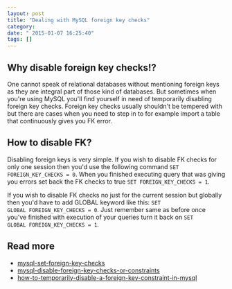 ```yaml
---
layout: post
title: "Dealing with MySQL foreign key checks"
category: 
date: " 2015-01-07 16:25:40"
tags: []
---
```


## Why disable foreign key checks!?

One cannot speak of relational databases without mentioning foreign keys as they are integral part of those kind of databases.
But sometimes when you're using MySQL you'll find yourself in need of temporarily disabling foreign key checks.
Foreign key checks usually shouldn't be tempered with but there are cases when you need to step in to for example
import a table that continuously gives you FK error.

## How to disable FK?

Disabling foreign keys is very simple. If you wish to disable FK checks for only one session then you'd use the
following command <code>SET FOREIGN_KEY_CHECKS = 0</code>.
When you finished executing query that was giving you errors set back the FK checks to true <code>SET FOREIGN_KEY_CHECKS = 1</code>.

If you wish to disable FK checks no just for the current session but globally then you'd have to add GLOBAL keyword like this:
<code>SET GLOBAL FOREIGN_KEY_CHECKS = 0</code>. Just remember same as before once you've finished with execution of
your queries turn it back on <code>SET GLOBAL FOREIGN_KEY_CHECKS = 1</code>.

## Read more

* [mysql-set-foreign-key-checks](http://stackoverflow.com/questions/8538636/mysql-set-foreign-key-checks)
* [mysql-disable-foreign-key-checks-or-constraints](https://gauravsohoni.wordpress.com/2009/03/09/mysql-disable-foreign-key-checks-or-constraints/)
* [how-to-temporarily-disable-a-foreign-key-constraint-in-mysql](http://stackoverflow.com/questions/15501673/how-to-temporarily-disable-a-foreign-key-constraint-in-mysql)

